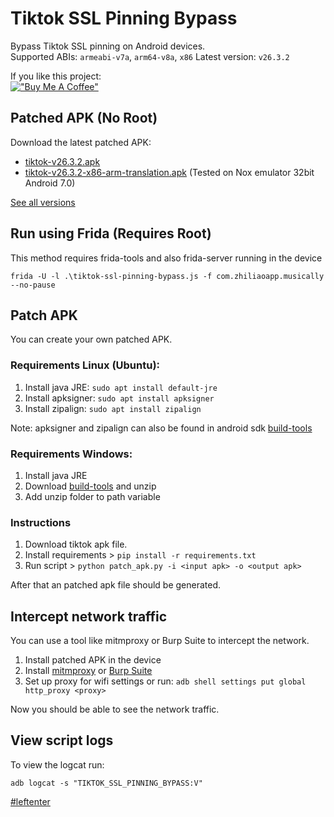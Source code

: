 # Tiktok SSL Pinning Bypass

Bypass Tiktok SSL pinning on Android devices.  
Supported ABIs: `armeabi-v7a`, `arm64-v8a`, `x86` 
Latest version: `v26.3.2`

If you like this project:  
[!["Buy Me A Coffee"](https://www.buymeacoffee.com/assets/img/custom_images/orange_img.png)](https://www.buymeacoffee.com/eltimusa4q)

## Patched APK (No Root)

Download the latest patched APK: 
+ [tiktok-v26.3.2.apk](https://github.com/Eltion/Tiktok-SSL-Pinning-Bypass/releases/download/v26.3.2/tiktok-v26.3.2.apk)
+ [tiktok-v26.3.2-x86-arm-translation.apk](https://github.com/Eltion/Tiktok-SSL-Pinning-Bypass/releases/download/v26.3.2/tiktok-v26.3.2-x86-arm-translation.apk) (Tested on Nox emulator 32bit Android 7.0)

[See all versions](https://github.com/Eltion/Tiktok-SSL-Pinning-Bypass/releases/)

## Run using Frida (Requires Root)

This method requires frida-tools and also frida-server running in the device
```
frida -U -l .\tiktok-ssl-pinning-bypass.js -f com.zhiliaoapp.musically --no-pause
```

## Patch APK

You can create your own patched APK. 


### Requirements Linux (Ubuntu):
1. Install java JRE: `sudo apt install default-jre`
2. Install apksigner: `sudo apt install apksigner`
3. Install zipalign: `sudo apt install zipalign`  

Note: apksigner and zipalign can also be found in android sdk [build-tools](https://dl.google.com/android/repository/build-tools_r30.0.1-linux.zip)

### Requirements Windows:
1. Install java JRE
2. Download [build-tools](https://dl.google.com/android/repository/build-tools_r30.0.1-windows.zip) and unzip
3. Add unzip folder to path variable

### Instructions

1. Download tiktok apk file.
2. Install requirements > `pip install -r requirements.txt`
3. Run script > `python patch_apk.py -i <input apk> -o <output apk>`

After that an patched apk file should be generated.

## Intercept network traffic

You can use a tool like mitmproxy or Burp Suite to intercept the network.

1. Install patched APK in the device
2. Install [mitmproxy](https://mitmproxy.org/) or [Burp Suite](https://portswigger.net/burp)
3. Set up proxy for wifi settings or run: `adb shell settings put global http_proxy <proxy>`

Now you should be able to see the network traffic.

## View script logs
To view the logcat run:
```
adb logcat -s "TIKTOK_SSL_PINNING_BYPASS:V"
```

[#leftenter](#leftenter)
